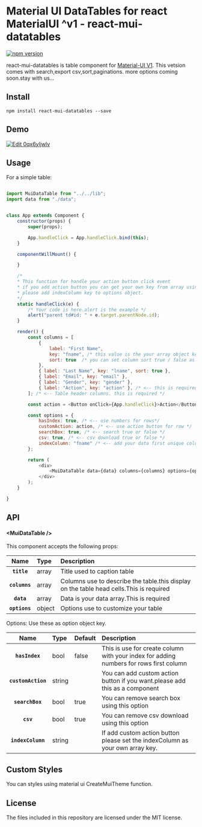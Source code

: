 # Material UI DataTables for react MaterialUI ^v1 - react-mui-datatables

[![npm version](https://badge.fury.io/js/mui-datatables.svg)](https://badge.fury.io/js/mui-datatables)

react-mui-datatables is table component for [Material-UI V1](https://www.material-ui.com). This vetsion comes with search,export csv,sort,paginations. more options coming soon.stay with us...


## Install

`npm install react-mui-datatables --save`

## Demo

[![Edit 0qx6yljwlv](https://codesandbox.io/static/img/play-codesandbox.svg)](https://codesandbox.io/s/0qx6yljwlv)

## Usage

For a simple table:

```js

import MuiDataTable from "../../lib";
import data from "./data";


class App extends Component {
    constructor(props) {
        super(props);

        App.handleClick = App.handleClick.bind(this);
    }

    componentWillMount() {

    }

    /*
    * This function for handle your action button click event 
    * if you add action button you can get your own key from array using below command
    * please add indexColumn key to options object.
    */
    static handleClick(e) {
        /* Your code is here.alert is the example */
        alert("parent td#id: " + e.target.parentNode.id);
    }

    render() {
        const columns = [
            { 
                label: "First Name", 
                key: "fname", /* this value is the your array object key.if you did't add this table is not working */
                sort: true  /* you can set column sort true / false as your own */
            },
            { label: "Last Name", key: "lname", sort: true },
            { label: "Email", key: "email" },
            { label: "Gender", key: "gender" },
            { label: "Action", key: "action" }, /* <-- this is required if you using customAction */
        ]; /* <-- Table header columns. this is required */

        const action = <Button onClick={App.handleClick}>Action</Button>; /* <-- action button */

        const options = {
            hasIndex: true, /* <-- use numbers for rows*/
            customAction: action, /* <-- use action button for row */
            searchBox: true, /* <-- search true or false */
            csv: true, /* <-- csv download true or false */
            indexColumn: "fname" /* <-- add your data first unique column name for this like _id, i used fname because i don't have a _id field in my array */
        };

        return (
            <div>
                <MuiDataTable data={data} columns={columns} options={options} title={"User Data"} />
            </div>
        );
    }

}
```

## API


#### &lt;MuiDataTable />

This component accepts the following props:

|Name|Type|Description
|:--:|:-----|:-----|
|**`title`**|array|Title used to caption table
|**`columns`**|array|Columns use to describe the table.this display on the table head cells.This is required
|**`data`**|array|Data is your data array.This is required
|**`options`**|object|Options use to customize your table

Options:
Use these as option object key.

|Name|Type|Default|Description
|:--:|:-----|:--|:-----|
|**`hasIndex`**|bool|false|This is use for create column with your index for adding numbers for rows first column
|**`customAction`**|string||You can add custom action button if you want.please add this as a component
|**`searchBox`**|bool|true|You can remove search box using this option
|**`csv`**|bool|true|You can remove csv download using this option
|**`indexColumn`**|string||If add custom action button please set the indexColumn as your own array key. 

## Custom Styles
You can styles using material ui CreateMuiTheme function.


## License
The files included in this repository are licensed under the MIT license.
